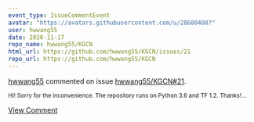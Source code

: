 ```yaml
---
event_type: IssueCommentEvent
avatar: "https://avatars.githubusercontent.com/u/28680408?"
user: hwwang55
date: 2020-11-17
repo_name: hwwang55/KGCN
html_url: https://github.com/hwwang55/KGCN/issues/21
repo_url: https://github.com/hwwang55/KGCN
---
```


<a href='https://github.com/hwwang55' target='_blank'>hwwang55</a> commented on issue <a href='https://github.com/hwwang55/KGCN/issues/21' target='_blank'>hwwang55/KGCN#21</a>.

<small>Hi! Sorry for the inconvenience. The repository runs on Python 3.6 and TF 1.2. Thanks!...</small>

<a href='https://github.com/hwwang55/KGCN/issues/21' target='_blank'>View Comment</a>